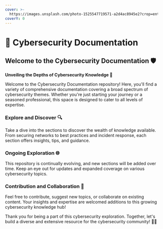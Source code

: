 ```yaml
---
cover: >-
  https://images.unsplash.com/photo-1525547719571-a2d4ac8945e2?crop=entropy&cs=srgb&fm=jpg&ixid=M3wxOTcwMjR8MHwxfHNlYXJjaHw0fHxjb21wdXRlcnxlbnwwfHx8fDE3MDE4ODgxNTd8MA&ixlib=rb-4.0.3&q=85
coverY: 0
---
```


# 🧠 Cybersecurity Documentation

## Welcome to the Cybersecurity Documentation 🛡️

**Unveiling the Depths of Cybersecurity Knowledge 🚀**

Welcome to the Cybersecurity Documentation repository! Here, you'll find a variety of comprehensive documentation covering a broad spectrum of cybersecurity themes. Whether you're just starting your journey or a seasoned professional, this space is designed to cater to all levels of expertise.

### Explore and Discover 🔍

Take a dive into the sections to discover the wealth of knowledge available. From securing networks to best practices and incident response, each section offers insights, tips, and guidance.

### Ongoing Exploration 🌐

This repository is continually evolving, and new sections will be added over time. Keep an eye out for updates and expanded coverage on various cybersecurity topics.

### Contribution and Collaboration 🤝

Feel free to contribute, suggest new topics, or collaborate on existing content. Your insights and expertise are welcomed additions to this growing cybersecurity knowledge hub!

Thank you for being a part of this cybersecurity exploration. Together, let's build a diverse and extensive resource for the cybersecurity community! 🚀✨
